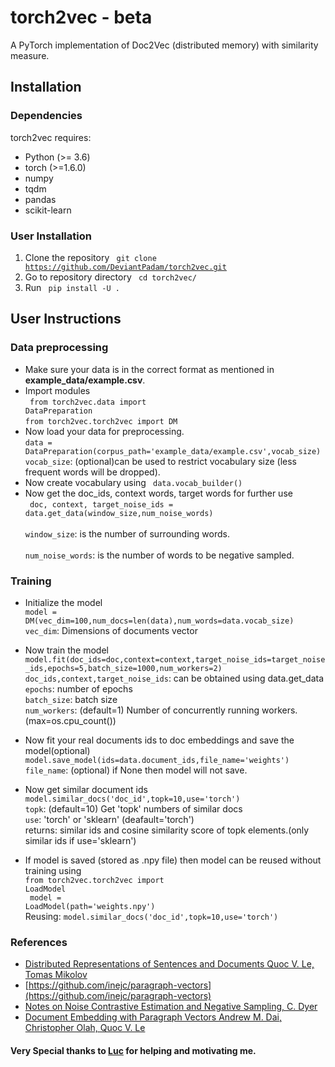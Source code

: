 # torch2vec - beta
A PyTorch implementation of Doc2Vec (distributed memory) with similarity measure.

## Installation
### Dependencies
torch2vec requires:
* Python (>= 3.6)
* torch (>=1.6.0)
* numpy
* tqdm
* pandas
* scikit-learn

### User Installation
1. Clone the repository
<code> git clone https://github.com/DeviantPadam/torch2vec.git </code>
1. Go to repository directory
<code> cd torch2vec/ </code>
1. Run <code> pip install -U . </code>

## User Instructions 
### Data preprocessing
* Make sure your data is in the correct format as mentioned in **example_data/example.csv**.
* Import modules<br/> <code> from torch2vec.data import DataPreparation </code><br/><code>from torch2vec.torch2vec import DM </code>
* Now load your data for preprocessing.</br><code>data = DataPreparation(corpus_path='example_data/example.csv',vocab_size)</code> <br/> <code>vocab_size</code>: (optional)can be used to restrict vocabulary size (less frequent words will be dropped).
* Now create vocabulary using <code> data.vocab_builder() </code>
* Now get the doc_ids, context words, target words for further use<br/><code> doc, context, target_noise_ids = data.get_data(window_size,num_noise_words) </code><br/><code> window_size</code>: is the number of surrounding words. <br/> <code> num_noise_words</code>: is the number of words to be negative sampled.
### Training
* Initialize the model<br/> <code>model = DM(vec_dim=100,num_docs=len(data),num_words=data.vocab_size)</code><br/> <code>vec_dim</code>: Dimensions of documents vector<br/>
* Now train the model <br/><code>model.fit(doc_ids=doc,context=context,target_noise_ids=target_noise_ids,epochs=5,batch_size=1000,num_workers=2)</code><br/><code>doc_ids,context,target_noise_ids</code>: can be obtained using data.get_data<br/> <code>epochs</code>: number of epochs <br/> <code>batch_size</code>: batch size<br/> <code>num_workers</code>: (default=1) Number of concurrently running workers.(max=os.cpu_count())

* Now fit your real documents ids to doc embeddings and save the model(optional) <br/> <code>model.save_model(ids=data.document_ids,file_name='weights')</code> <br/> <code>file_name</code>: (optional) if None then model will not save.
* Now get similar document ids <br/> <code>model.similar_docs('doc_id',topk=10,use='torch')</code><br/> <code>topk</code>: (default=10) Get 'topk' numbers of similar docs <br/> <code>use</code>: 'torch' or 'sklearn' (deafault='torch') <br/> returns: similar ids and cosine similarity score of topk elements.(only similar ids if use='sklearn')  
* If model is saved (stored as .npy file) then model can be reused without training using <br/> <code>from torch2vec.torch2vec import LoadModel</code> <br/> <code> model = LoadModel(path='weights.npy')</code> <br/> Reusing: <code>model.similar_docs('doc_id',topk=10,use='torch')</code>

### References
* [Distributed Representations of Sentences and Documents Quoc V. Le, Tomas Mikolov](https://arxiv.org/pdf/1405.4053.pdf)
* [https://github.com/inejc/paragraph-vectors](https://github.com/inejc/paragraph-vectors)
* [Notes on Noise Contrastive Estimation and Negative Sampling, C. Dyer](https://arxiv.org/abs/1410.8251)
* [Document Embedding with Paragraph Vectors Andrew M. Dai, Christopher Olah, Quoc V. Le](https://arxiv.org/abs/1507.07998)

#### Very Special thanks to [Luc](https://github.com/x0rzkov) for helping and motivating me.

